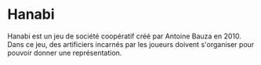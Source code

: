 # Hanabi
Hanabi est un jeu de société coopératif créé par Antoine Bauza en 2010. Dans ce jeu, des artificiers incarnés par les joueurs doivent s'organiser pour pouvoir donner une représentation.

